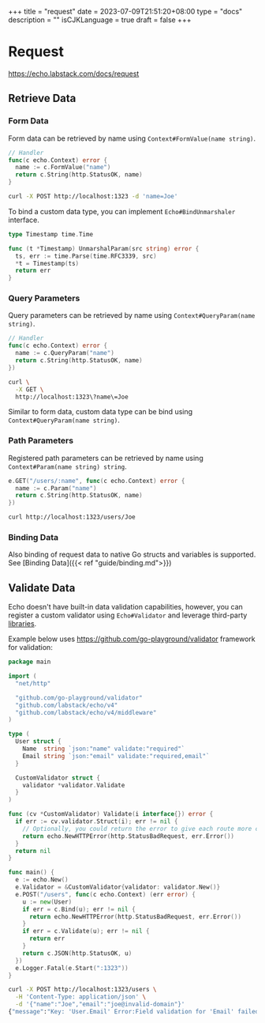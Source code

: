 +++
title = "request"
date = 2023-07-09T21:51:20+08:00
type = "docs"
description = ""
isCJKLanguage = true
draft = false
+++

# Request

https://echo.labstack.com/docs/request

## Retrieve Data

### Form Data

Form data can be retrieved by name using `Context#FormValue(name string)`.

```go
// Handler
func(c echo.Context) error {
  name := c.FormValue("name")
  return c.String(http.StatusOK, name)
}
```



```sh
curl -X POST http://localhost:1323 -d 'name=Joe'
```



To bind a custom data type, you can implement `Echo#BindUnmarshaler` interface.

```go
type Timestamp time.Time

func (t *Timestamp) UnmarshalParam(src string) error {
  ts, err := time.Parse(time.RFC3339, src)
  *t = Timestamp(ts)
  return err
}
```



### Query Parameters

Query parameters can be retrieved by name using `Context#QueryParam(name string)`.

```go
// Handler
func(c echo.Context) error {
  name := c.QueryParam("name")
  return c.String(http.StatusOK, name)
})
```



```sh
curl \
  -X GET \
  http://localhost:1323\?name\=Joe
```



Similar to form data, custom data type can be bind using `Context#QueryParam(name string)`.

### Path Parameters

Registered path parameters can be retrieved by name using `Context#Param(name string) string`.

```go
e.GET("/users/:name", func(c echo.Context) error {
  name := c.Param("name")
  return c.String(http.StatusOK, name)
})
```



```sh
curl http://localhost:1323/users/Joe
```



### Binding Data

Also binding of request data to native Go structs and variables is supported. See [Binding Data]({{< ref "guide/binding.md">}})

## Validate Data

Echo doesn't have built-in data validation capabilities, however, you can register a custom validator using `Echo#Validator` and leverage third-party [libraries](https://github.com/avelino/awesome-go#validation).

Example below uses https://github.com/go-playground/validator framework for validation:

```go
package main

import (
  "net/http"

  "github.com/go-playground/validator"
  "github.com/labstack/echo/v4"
  "github.com/labstack/echo/v4/middleware"
)

type (
  User struct {
    Name  string `json:"name" validate:"required"`
    Email string `json:"email" validate:"required,email"`
  }

  CustomValidator struct {
    validator *validator.Validate
  }
)

func (cv *CustomValidator) Validate(i interface{}) error {
  if err := cv.validator.Struct(i); err != nil {
    // Optionally, you could return the error to give each route more control over the status code
    return echo.NewHTTPError(http.StatusBadRequest, err.Error())
  }
  return nil
}

func main() {
  e := echo.New()
  e.Validator = &CustomValidator{validator: validator.New()}
  e.POST("/users", func(c echo.Context) (err error) {
    u := new(User)
    if err = c.Bind(u); err != nil {
      return echo.NewHTTPError(http.StatusBadRequest, err.Error())
    }
    if err = c.Validate(u); err != nil {
      return err
    }
    return c.JSON(http.StatusOK, u)
  })
  e.Logger.Fatal(e.Start(":1323"))
}
```



```sh
curl -X POST http://localhost:1323/users \
  -H 'Content-Type: application/json' \
  -d '{"name":"Joe","email":"joe@invalid-domain"}'
{"message":"Key: 'User.Email' Error:Field validation for 'Email' failed on the 'email' tag"}
```